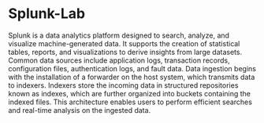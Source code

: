 # Splunk-Lab
Splunk is a data analytics platform designed to search, analyze, and visualize machine-generated data. It supports the creation of statistical tables, reports, and visualizations to derive insights from large datasets. Common data sources include application logs, transaction records, configuration files, authentication logs, and fault data. Data ingestion begins with the installation of a forwarder on the host system, which transmits data to indexers. Indexers store the incoming data in structured repositories known as indexes, which are further organized into buckets containing the indexed files. This architecture enables users to perform efficient searches and real-time analysis on the ingested data.
